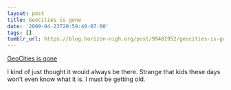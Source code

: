 ```yaml
---
layout: post
title: GeoCities is gone
date: '2009-04-23T20:59:40-07:00'
tags: []
tumblr_url: https://blog.horizon-nigh.org/post/99481952/geocities-is-gone
---
```

[GeoCities is gone](http://www.pcworld.com/article/163765/so_long_geocities_we_forgot_you_still_existed.html)  

I kind of just thought it would always be there. Strange that kids these days won’t even know what it is. I must be getting old.

